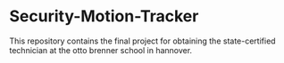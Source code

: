 # Security-Motion-Tracker
This repository contains the final project for obtaining the state-certified technician at the otto brenner school in hannover.
